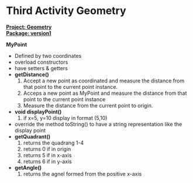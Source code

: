 # Third Activity Geometry
<u><b>Project: Geometry</u></b> <br/>
<u><b>Package: version1</u></b>

<b>MyPoint</b>
- Defined by two coordinates
- overload constructors
- have setters & getters
- <b>getDistance()</b>
  1. Accept a new point as coordinated and measure the distance from that point to the current point instance.
  2. Acceps a new point as MyPoint and measure the distance from that point to the current point instance
  3. Measure the distance from the current point to origin.
- <b>void displayPoint()</b>
  1. if x=5, y=10 display in format (5,10)
- override the method toString() to have a string representation like the display point
- <b>getQuadrant()</b>
  1. returns the quadrang 1-4
  2. returns 0 if in origin
  3. returns 5 if in x-axis
  4. returns 6 if in y-axis
- <b>getAngle()</b>
  1. returns the agnel formed from the positive x-axis
